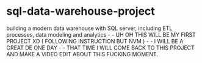 # sql-data-warehouse-project
building a modern data warehouse with SQL server, including ETL processes, data modeling and analytics - - 
UH OH THIS WILL BE MY FIRST PROJECT XD ( FOLLOWING INSTRUCTION BUT NVM ) - -
I WILL BE A GREAT DE ONE DAY - - 
THAT TIME I WILL COME BACK TO THIS PROJECT AND MAKE A VIDEO EDIT ABOUT THIS FUCKING MOMENT.
